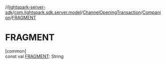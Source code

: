 //[lightspark-server-sdk](../../../../index.md)/[com.lightspark.sdk.server.model](../../index.md)/[ChannelOpeningTransaction](../index.md)/[Companion](index.md)/[FRAGMENT](-f-r-a-g-m-e-n-t.md)

# FRAGMENT

[common]\
const val [FRAGMENT](-f-r-a-g-m-e-n-t.md): String
